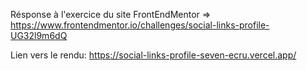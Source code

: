 Résponse à l'exercice du site FrontEndMentor => https://www.frontendmentor.io/challenges/social-links-profile-UG32l9m6dQ

Lien vers le rendu: https://social-links-profile-seven-ecru.vercel.app/
